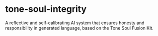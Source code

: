 # tone-soul-integrity
A reflective and self-calibrating AI system that ensures honesty and responsibility in generated language, based on the Tone Soul Fusion Kit.
